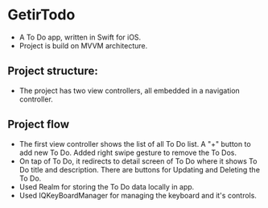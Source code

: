 # GetirTodo

* A To Do app, written in Swift for iOS.
* Project is build on MVVM architecture.

## Project structure:

* The project has two view controllers, all embedded in a navigation controller.

## Project flow

* The first view controller shows the list of all To Do list. A "+" button to add new To Do. Added right swipe gesture to remove the To Dos.
* On tap of To Do, it redirects to detail screen of To Do where it shows To Do title and description. There are buttons for Updating and Deleting the To Do.
* Used Realm for storing the To Do data locally in app.
* Used IQKeyBoardManager for managing the keyboard and it's controls.
